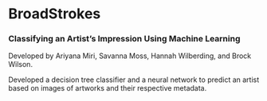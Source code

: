 # BroadStrokes
### Classifying an Artist’s Impression Using Machine Learning

Developed by Ariyana Miri, Savanna Moss, Hannah Wilberding, and Brock Wilson.

Developed a decision tree classifier and a neural network to predict an artist based on images of artworks and their respective metadata.
